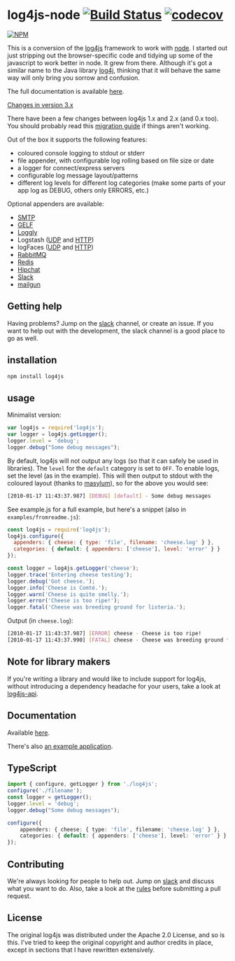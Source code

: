 # log4js-node [![Build Status](https://secure.travis-ci.org/log4js-node/log4js-node.png?branch=master)](http://travis-ci.org/log4js-node/log4js-node) [![codecov](https://codecov.io/gh/log4js-node/log4js-node/branch/master/graph/badge.svg)](https://codecov.io/gh/log4js-node/log4js-node)[![NPM](https://nodei.co/npm/log4js.png?downloads=true&downloadRank=true&stars=true)](https://nodei.co/npm/log4js/)This is a conversion of the [log4js](https://github.com/stritti/log4js)framework to work with [node](http://nodejs.org). I started out just stripping out the browser-specific code and tidying up some of the javascript to work better in node. It grew from there. Although it's got a similar name to the Java library [log4j](https://logging.apache.org/log4j/2.x/), thinking that it will behave the same way will only bring you sorrow and confusion.The full documentation is available [here](https://log4js-node.github.io/log4js-node/).[Changes in version 3.x](https://log4js-node.github.io/log4js-node/v3-changes.md)There have been a few changes between log4js 1.x and 2.x (and 0.x too). You should probably read this [migration guide](https://log4js-node.github.io/log4js-node/migration-guide.html) if things aren't working.Out of the box it supports the following features:* coloured console logging to stdout or stderr* file appender, with configurable log rolling based on file size or date* a logger for connect/express servers* configurable log message layout/patterns* different log levels for different log categories (make some parts of your app log as DEBUG, others only ERRORS, etc.)Optional appenders are available:* [SMTP](https://github.com/log4js-node/smtp)* [GELF](https://github.com/log4js-node/gelf)* [Loggly](https://github.com/log4js-node/loggly)* Logstash ([UDP](https://github.com/log4js-node/logstashUDP) and [HTTP](https://github.com/log4js-node/logstashHTTP))* logFaces ([UDP](https://github.com/log4js-node/logFaces-UDP) and [HTTP](https://github.com/log4js-node/logFaces-HTTP))* [RabbitMQ](https://github.com/log4js-node/rabbitmq)* [Redis](https://github.com/log4js-node/redis)* [Hipchat](https://github.com/log4js-node/hipchat)* [Slack](https://github.com/log4js-node/slack)* [mailgun](https://github.com/log4js-node/mailgun)## Getting helpHaving problems? Jump on the [slack](https://join.slack.com/t/log4js-node/shared_invite/enQtMjk5OTcxODMwNDA1LTk5ZTA0YjcwNWRiYmFkNGQyZTkyZTYzYTFiYTE2NTRhNzFmNmY3OTdjZTY3MWM3M2RlMGQxN2ZlMmY4ZDFmZWY) channel, or create an issue. If you want to help out with the development, the slack channel is a good place to go as well.## installation```bashnpm install log4js```## usageMinimalist version:```javascriptvar log4js = require('log4js');var logger = log4js.getLogger();logger.level = 'debug';logger.debug("Some debug messages");```By default, log4js will not output any logs (so that it can safely be used in libraries). The `level` for the `default` category is set to `OFF`. To enable logs, set the level (as in the example). This will then output to stdout with the coloured layout (thanks to [masylum](http://github.com/masylum)), so for the above you would see:```bash[2010-01-17 11:43:37.987] [DEBUG] [default] - Some debug messages```See example.js for a full example, but here's a snippet (also in `examples/fromreadme.js`):```javascriptconst log4js = require('log4js');log4js.configure({  appenders: { cheese: { type: 'file', filename: 'cheese.log' } },  categories: { default: { appenders: ['cheese'], level: 'error' } }});const logger = log4js.getLogger('cheese');logger.trace('Entering cheese testing');logger.debug('Got cheese.');logger.info('Cheese is Comté.');logger.warn('Cheese is quite smelly.');logger.error('Cheese is too ripe!');logger.fatal('Cheese was breeding ground for listeria.');```Output (in `cheese.log`):```bash[2010-01-17 11:43:37.987] [ERROR] cheese - Cheese is too ripe![2010-01-17 11:43:37.990] [FATAL] cheese - Cheese was breeding ground for listeria.```## Note for library makersIf you're writing a library and would like to include support for log4js, without introducing a dependency headache for your users, take a look at [log4js-api](https://github.com/log4js-node/log4js-api).## DocumentationAvailable [here](https://log4js-node.github.io/log4js-node/).There's also [an example application](https://github.com/log4js-node/log4js-example).## TypeScript```tsimport { configure, getLogger } from './log4js';configure('./filename');const logger = getLogger();logger.level = 'debug';logger.debug("Some debug messages");configure({	appenders: { cheese: { type: 'file', filename: 'cheese.log' } },	categories: { default: { appenders: ['cheese'], level: 'error' } }});```## ContributingWe're always looking for people to help out. Jump on [slack](https://join.slack.com/t/log4js-node/shared_invite/enQtMjk5OTcxODMwNDA1LTk5ZTA0YjcwNWRiYmFkNGQyZTkyZTYzYTFiYTE2NTRhNzFmNmY3OTdjZTY3MWM3M2RlMGQxN2ZlMmY4ZDFmZWY) and discuss what you want to do. Also, take a look at the [rules](https://log4js-node.github.io/log4js-node/contrib-guidelines.html) before submitting a pull request.## LicenseThe original log4js was distributed under the Apache 2.0 License, and so is this. I've tried tokeep the original copyright and author credits in place, except in sections that I have rewrittenextensively.